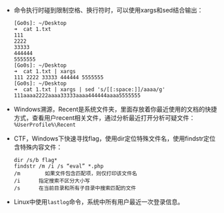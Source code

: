 - 命令执行时碰到限制空格、换行符时，可以使用xargs和sed结合输出：

  ```
  [Go0s]: ~/Desktop 
  ➜  cat 1.txt 
  111
  2222
  33333
  444444
  5555555
  [Go0s]: ~/Desktop 
  ➜  cat 1.txt | xargs
  111 2222 33333 444444 5555555
  [Go0s]: ~/Desktop 
  ➜  cat 1.txt | xargs | sed 's/[[:space:]]/aaaa/g'
  111aaaa2222aaaa33333aaaa444444aaaa5555555
  ```

- Windows溯源，Recent是系统文件夹，里面存放着你最近使用的文档的快捷方式，查看用户recent相关文件，通过分析最近打开分析可疑文件：`%UserProfile%\Recent`

- CTF，Windows下快速寻找flag，使用dir定位特殊文件名，使用findstr定位含特殊内容文件：

  ```
  dir /s/b flag*
  findstr /m /i /s “eval” *.php
  /m		如果文件包含匹配项，则仅打印该文件名 
  /i      指定搜索不区分大小写
  /s      在当前目录和所有子目录中搜索匹配的文件
  ```

- Linux中使用`lastlog`命令，系统中所有用户最近一次登录信息。

